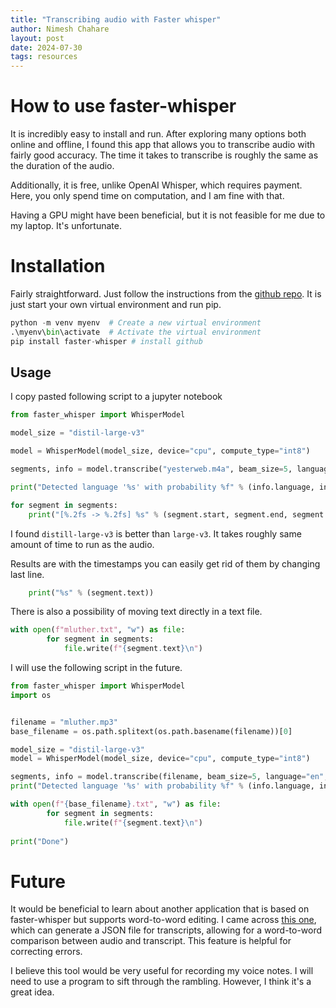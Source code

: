 ```yaml
---
title: "Transcribing audio with Faster whisper"
author: Nimesh Chahare
layout: post
date: 2024-07-30
tags: resources
---
```


# How to use faster-whisper

It is incredibly easy to install and run. After exploring many options both online and offline, I found this app that allows you to transcribe audio with fairly good accuracy. The time it takes to transcribe is roughly the same as the duration of the audio.

Additionally, it is free, unlike OpenAI Whisper, which requires payment. Here, you only spend time on computation, and I am fine with that.

Having a GPU might have been beneficial, but it is not feasible for me due to my laptop. It's unfortunate.

# Installation

Fairly straightforward. Just follow the instructions from the [github repo](https://github.com/SYSTRAN/faster-whisper). It is just start your own virtual environment and run pip.

```python
python -m venv myenv  # Create a new virtual environment
.\myenv\bin\activate  # Activate the virtual environment
pip install faster-whisper # install github
```

## Usage

I copy pasted following script to a jupyter notebook

```python
from faster_whisper import WhisperModel

model_size = "distil-large-v3"

model = WhisperModel(model_size, device="cpu", compute_type="int8")

segments, info = model.transcribe("yesterweb.m4a", beam_size=5, language="en", condition_on_previous_text=False, vad_filter=True)

print("Detected language '%s' with probability %f" % (info.language, info.language_probability))

for segment in segments:
    print("[%.2fs -> %.2fs] %s" % (segment.start, segment.end, segment.text))
```

I found `distill-large-v3` is better than `large-v3`. It takes roughly same amount of time to run as the audio. 

Results are with the timestamps you can easily get rid of them by changing last line.

```python
    print("%s" % (segment.text))
```

There is also a possibility of moving text directly in a text file.

```python
with open(f"mluther.txt", "w") as file:
        for segment in segments:
            file.write(f"{segment.text}\n")
```

I will use the following script in the future.

```python
from faster_whisper import WhisperModel
import os


filename = "mluther.mp3"
base_filename = os.path.splitext(os.path.basename(filename))[0]

model_size = "distil-large-v3"
model = WhisperModel(model_size, device="cpu", compute_type="int8")

segments, info = model.transcribe(filename, beam_size=5, language="en", condition_on_previous_text=False, vad_filter=True)
print("Detected language '%s' with probability %f" % (info.language, info.language_probability))

with open(f"{base_filename}.txt", "w") as file:
        for segment in segments:
            file.write(f"{segment.text}\n")
            
print("Done")
```

# Future

It would be beneficial to learn about another application that is based on faster-whisper but supports word-to-word editing. I came across [this one](https://github.com/geekodour/wscribe), which can generate a JSON file for transcripts, allowing for a word-to-word comparison between audio and transcript. This feature is helpful for correcting errors.

I believe this tool would be very useful for recording my voice notes. I will need to use a program to sift through the rambling. However, I think it's a great idea.